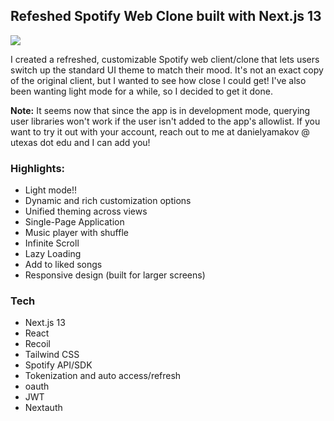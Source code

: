 ## Refeshed Spotify Web Clone built with Next.js 13

![](https://github.com/yamakov03/yamakov03.github.io/blob/master/public/assets/projects_gif/spotifynext.gif)

I created a refreshed, customizable Spotify web client/clone that lets users switch up the standard UI theme to match their mood. It's not an exact copy of the original client, but I wanted to see how close I could get! I've also been wanting light mode for a while, so I decided to get it done.

**Note:** It seems now that since the app is in development mode, querying user libraries won't work if the user isn't added to the app's allowlist. If you want to try it out with your account, reach out to me at danielyamakov @ utexas dot edu and I can add you!

### Highlights:
- Light mode!!
- Dynamic and rich customization options
- Unified theming across views
- Single-Page Application
- Music player with shuffle
- Infinite Scroll
- Lazy Loading
- Add to liked songs
- Responsive design (built for larger screens)

### Tech
- Next.js 13
- React
- Recoil
- Tailwind CSS
- Spotify API/SDK
- Tokenization and auto access/refresh
- oauth
- JWT
- Nextauth
